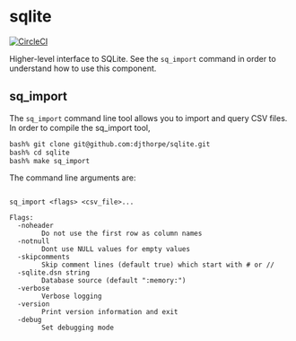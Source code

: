 # sqlite

[![CircleCI](https://circleci.com/gh/djthorpe/sqlite/tree/master.svg?style=svg)](https://circleci.com/gh/djthorpe/sqlite/tree/master)

Higher-level interface to SQLite. See the `sq_import` command in
order to understand how to use this component.

## sq_import

The `sq_import` command line tool allows you to import and query CSV files. In order to compile
the sq_import tool,

```bash
bash% git clone git@github.com:djthorpe/sqlite.git
bash% cd sqlite
bash% make sq_import
```

The command line arguments are:

```

sq_import <flags> <csv_file>...

Flags:
  -noheader
    	Do not use the first row as column names
  -notnull
    	Dont use NULL values for empty values
  -skipcomments
    	Skip comment lines (default true) which start with # or //
  -sqlite.dsn string
    	Database source (default ":memory:")
  -verbose
    	Verbose logging
  -version
    	Print version information and exit
  -debug
    	Set debugging mode
```

